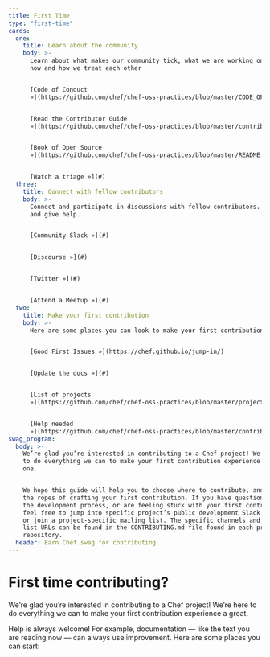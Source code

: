 ```yaml
---
title: First Time
type: "first-time"
cards:
  one:
    title: Learn about the community
    body: >-
      Learn about what makes our community tick, what we are working on right
      now and how we treat each other


      [Code of Conduct
      »](https://github.com/chef/chef-oss-practices/blob/master/CODE_OF_CONDUCT.md)


      [Read the Contributor Guide
      »](https://github.com/chef/chef-oss-practices/blob/master/contributors/guide/README.md#your-first-contribution)


      [Book of Open Source
      »](https://github.com/chef/chef-oss-practices/blob/master/README.md)


      [Watch a triage »](#)
  three:
    title: Connect with fellow contributors
    body: >-
      Connect and participate in discussions with fellow contributors. Get help
      and give help.


      [Community Slack »](#)


      [Discourse »](#)


      [Twitter »](#)


      [Attend a Meetup »](#)
  two:
    title: Make your first contribution
    body: >-
      Here are some places you can look to make your first contribution


      [Good First Issues »](https://chef.github.io/jump-in/)


      [Update the docs »](#)


      [List of projects
      »](https://github.com/chef/chef-oss-practices/blob/master/projects-list.md)


      [Help needed
      »](https://github.com/chef/chef-oss-practices/blob/master/contributors/guide/help-wanted.md)
swag_program:
  body: >-
    We’re glad you’re interested in contributing to a Chef project! We’re here
    to do everything we can to make your first contribution experience a great
    one.


    We hope this guide will help you to choose where to contribute, and show you
    the ropes of crafting your first contribution. If you have questions about
    the development process, or are feeling stuck with your first contribution,
    feel free to jump into specific project’s public development Slack channel,
    or join a project-specific mailing list. The specific channels and mailing
    list URLs can be found in the CONTRIBUTING.md file found in each project
    repository.
  header: Earn Chef swag for contributing
---
```


# First time contributing?

We’re glad you’re interested in contributing to a Chef project! We’re here to do everything we can to make your first contribution experience a great.

Help is always welcome! For example, documentation — like the text you are reading now — can always use improvement. Here are some places you can start:
